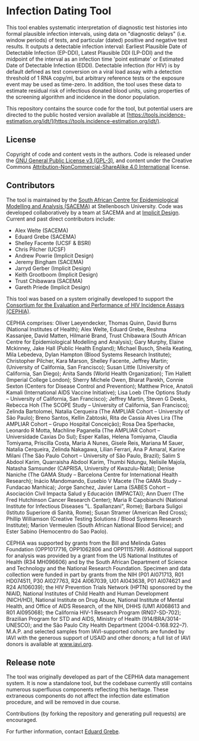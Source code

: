 # Infection Dating Tool

This tool enables systematic interpretation of diagnostic test histories into formal plausible infection intervals, using data on "diagnostic delays" (i.e. window periods) of tests, and particular (dated) positive and negative test results. It outputs a detectable infection interval: Earliest Plausible Date of Detectable Infection (EP-DDI), Latest Plausible DDI (LP-DDI) and the midpoint of the interval as an infection time 'point estimate' or Estimated Date of Detectable Infection (EDDI). Detectable infection (for HIV) is by default defined as test conversion on a viral load assay with a detection threshold of 1 RNA copy/ml, but arbitrary reference tests or the exposure event may be used as time-zero. In addition, the tool uses these data to estimate residual risk of infectious donated blood units, using properties of the screening algorithm and incidence in the donor population.

This repository contains the source code for the tool, but potential users are directed to the public hosted version available at [https://tools.incidence-estimation.org/idt/](https://tools.incidence-estimation.org/idt/).

## License

Copyright of code and content vests in the authors. Code is released under the [GNU General Public License v3 (GPL-3)](https://www.gnu.org/licenses/gpl-3.0.en.html), and content under the Creative Commons [Attribution-NonCommercial-ShareAlike 4.0 International](https://creativecommons.org/licenses/by-nc-sa/4.0/legalcode) license.

## Contributors

The tool is maintained by the [South African Centre for Epidemiological Modelling and Analysis (SACEMA)](http://www.sacema.org) at Stellenbosch University. Code was developed collaboratively by a team at SACEMA and at [Implicit Design](http://www.impd.co.za). Current and past direct contributors include:

* Alex Welte (SACEMA)
* Eduard Grebe (SACEMA)
* Shelley Facente (UCSF & BSRI)
* Chris Pilcher (UCSF)
* Andrew Powrie (Implicit Design)
* Jeremy Bingham (SACEMA)
* Jarryd Gerber (Implicit Design)
* Keith Grootboom (Implicit Design)
* Trust Chibawara (SACEMA)
* Gareth Priede (Implicit Design)

This tool was based on a system originally developed to support the [Consortium for the Evaluation and Performance of HIV Incidence Assays (CEPHIA)](http://www.incidence-estimation.org/page/cephia).

CEPHIA comprises: Oliver Laeyendecker, Thomas Quinn, David Burns (National Institutes of Health); Alex Welte, Eduard Grebe, Reshma Kassanjee, David Matten, Hilmarié Brand, Trust Chibawara (South African Centre for Epidemiological Modelling and Analysis); Gary Murphy, Elaine Mckinney, Jake Hall (Public Health England); Michael Busch, Sheila Keating, Mila Lebedeva, Dylan Hampton (Blood Systems Research Institute); Christopher Pilcher, Kara Marson, Shelley Facente, Jeffrey Martin; (University of California, San Francisco); Susan Little (University of California, San Diego); Anita Sands (World Health Organization); Tim Hallett (Imperial College London); Sherry Michele Owen, Bharat Parekh, Connie Sexton (Centers for Disease Control and Prevention); Matthew Price, Anatoli Kamali (International AIDS Vaccine Initiative); Lisa Loeb (The Options Study – University of California, San Francisco); Jeffrey Martin, Steven G Deeks, Rebecca Hoh (The SCOPE Study – University of California, San Francisco); Zelinda Bartolomei, Natalia Cerqueira (The AMPLIAR Cohort – University of São Paulo); Breno Santos, Kellin Zabtoski, Rita de Cassia Alves Lira (The AMPLIAR Cohort – Grupo Hospital Conceição); Rosa Dea Sperhacke, Leonardo R Motta, Machline Paganella (The AMPLIAR Cohort – Universidade Caxias Do Sul); Esper Kallas, Helena Tomiyama, Claudia Tomiyama, Priscilla Costa, Maria A Nunes, Gisele Reis, Mariana M Sauer, Natalia Cerqueira, Zelinda Nakagawa, Lilian Ferrari, Ana P Amaral, Karine Milani (The São Paulo Cohort – University of São Paulo, Brazil); Salim S Abdool Karim, Quarraisha Abdool Karim, Thumbi Ndungu, Nelisile Majola, Natasha Samsunder (CAPRISA, University of Kwazulu-Natal); Denise Naniche (The GAMA Study – Barcelona Centre for International Health Research); Inácio Mandomando, Eusebio V Macete (The GAMA Study – Fundacao Manhica); Jorge Sanchez, Javier Lama (SABES Cohort – Asociación Civil Impacta Salud y Educación (IMPACTA)); Ann Duerr (The Fred Hutchinson Cancer Research Center); Maria R Capobianchi (National Institute for Infectious Diseases "L. Spallanzani", Rome); Barbara Suligoi (Istituto Superiore di Sanità, Rome); Susan Stramer (American Red Cross); Phillip Williamson (Creative Testing Solutions / Blood Systems Research Institute); Marion Vermeulen (South African National Blood Service); and Ester Sabino (Hemocentro do Sao Paolo).

CEPHIA was supported by grants from the Bill and Melinda Gates Foundation (OPP1017716, OPP1062806 and OPP1115799). Additional support for analysis was provided by a grant from the US National Institutes of Health (R34 MH096606) and by the South African Department of Science and Technology and the National Research Foundation. Specimen and data collection were funded in part by grants from the NIH (P01 AI071713, R01 HD074511, P30 AI027763, R24 AI067039, U01 AI043638, P01 AI074621 and R24 AI106039); the HIV Prevention Trials Network (HPTN) sponsored by the NIAID, National Institutes of Child Health and Human Development (NICH/HD), National Institute on Drug Abuse, National Institute of Mental Health, and Office of AIDS Research, of the NIH, DHHS (UM1 AI068613 and R01 AI095068); the California HIV-1 Research Program (RN07-SD-702); Brazilian Program for STD and AIDS, Ministry of Health (914/BRA/3014-UNESCO); and the São Paulo City Health Department (2004-0.168.922–7). M.A.P. and selected samples from IAVI-supported cohorts are funded by IAVI with the generous support of USAID and other donors; a full list of IAVI donors is available at www.iavi.org.

## Release note

The tool was originally developed as part of the CEPHIA data management system. It is now a standalone tool, but the codebase currently still contains numerous superfluous components reflecting this heritage. These extraneous components do not affect the infection date estimation procedure, and will be removed in due course.

Contributions (by forking the repository and generating pull requests) are encouraged.

For further information, contact [Eduard Grebe](mailto:eduardgrebe@sun.ac.za).
